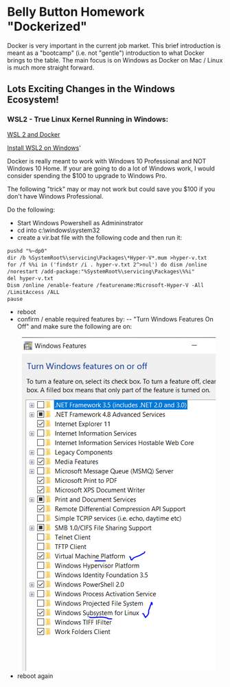 # Belly Button Homework "Dockerized"

Docker is very important in the current job market.  This brief introduction is meant as a "bootcamp" (i.e. not "gentle") introduction to what Docker brings to the table.  The main focus is on Windows as Docker on Mac / Linux is much more straight forward.

## Lots Exciting Changes in the Windows Ecosystem!

### WSL2 - True Linux Kernel Running in Windows:

[WSL 2 and Docker](https://www.youtube.com/watch?v=5RQbdMn04Oc)

[Install WSL2 on Windows](https://docs.microsoft.com/en-us/windows/wsl/install-win10)'

Docker is really meant to work with Windows 10 Professional and NOT Windows 10 Home.  If your are going to do a lot of Windows work, I would consider spending the $100 to upgrade to Windows Pro.

The following "trick" may or may not work but could save you $100 if you don't have Windows Professional.

Do the following:
- Start Windows Powershell as Admininstrator
- cd into c:\windows\system32
- create a vir.bat file with the following code and then run it:
```
pushd "%~dp0"
dir /b %SystemRoot%\servicing\Packages\*Hyper-V*.mum >hyper-v.txt
for /f %%i in ('findstr /i . hyper-v.txt 2^>nul') do dism /online /norestart /add-package:"%SystemRoot%\servicing\Packages\%%i"
del hyper-v.txt
Dism /online /enable-feature /featurename:Microsoft-Hyper-V -All /LimitAccess /ALL
pause
```
- reboot
- confirm / enable required features by:
-- "Turn Windows Features On Off" and make sure the following are on:
<br><br><img src="images\Windows_On_Off.PNG"
     alt="Windows on off ( make sure wsl and virtual machine platform are on )"
     style="float: center; margin-left: 10px;" />
- reboot again



